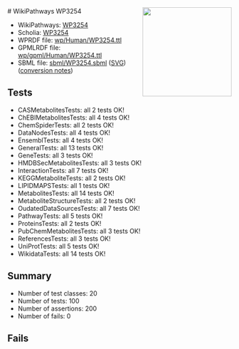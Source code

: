 <img style="float: right; width: 200px" src="../logo.png" />
# WikiPathways WP3254

* WikiPathways: [WP3254](https://identifiers.org/wikipathways:WP3254)
* Scholia: [WP3254](https://scholia.toolforge.org/wikipathways/WP3254)
* WPRDF file: [wp/Human/WP3254.ttl](../wp/Human/WP3254.ttl)
* GPMLRDF file: [wp/gpml/Human/WP3254.ttl](../wp/gpml/Human/WP3254.ttl)
* SBML file: [sbml/WP3254.sbml](../sbml/WP3254.sbml) ([SVG](../sbml/WP3254.svg)) ([conversion notes](../sbml/WP3254.txt))

## Tests
* CASMetabolitesTests: all 2 tests OK!
* ChEBIMetabolitesTests: all 4 tests OK!
* ChemSpiderTests: all 2 tests OK!
* DataNodesTests: all 4 tests OK!
* EnsemblTests: all 4 tests OK!
* GeneralTests: all 13 tests OK!
* GeneTests: all 3 tests OK!
* HMDBSecMetabolitesTests: all 3 tests OK!
* InteractionTests: all 7 tests OK!
* KEGGMetaboliteTests: all 2 tests OK!
* LIPIDMAPSTests: all 1 tests OK!
* MetabolitesTests: all 14 tests OK!
* MetaboliteStructureTests: all 2 tests OK!
* OudatedDataSourcesTests: all 7 tests OK!
* PathwayTests: all 5 tests OK!
* ProteinsTests: all 2 tests OK!
* PubChemMetabolitesTests: all 3 tests OK!
* ReferencesTests: all 3 tests OK!
* UniProtTests: all 5 tests OK!
* WikidataTests: all 14 tests OK!


## Summary

* Number of test classes: 20
* Number of tests: 100
* Number of assertions: 200
* Number of fails: 0

## Fails

